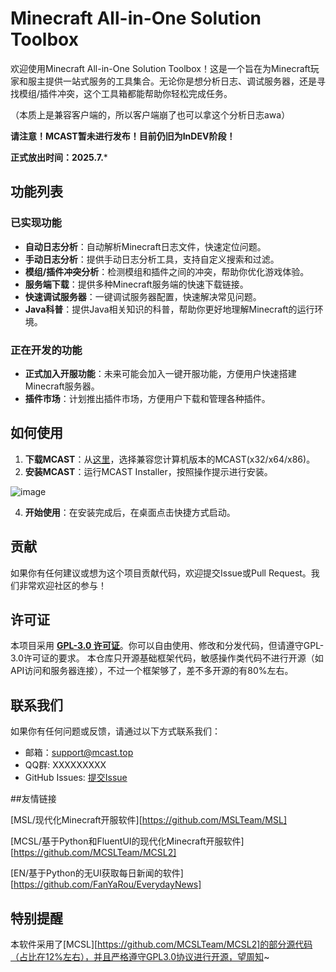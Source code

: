 # Minecraft All-in-One Solution Toolbox

欢迎使用Minecraft All-in-One Solution Toolbox！这是一个旨在为Minecraft玩家和服主提供一站式服务的工具集合。无论你是想分析日志、调试服务器，还是寻找模组/插件冲突，这个工具箱都能帮助你轻松完成任务。

（本质上是兼容客户端的，所以客户端崩了也可以拿这个分析日志awa）

**请注意！MCAST暂未进行发布！目前仍旧为InDEV阶段！**

**正式放出时间：2025.7.***

## 功能列表

### 已实现功能

- **自动日志分析**：自动解析Minecraft日志文件，快速定位问题。
- **手动日志分析**：提供手动日志分析工具，支持自定义搜索和过滤。
- **模组/插件冲突分析**：检测模组和插件之间的冲突，帮助你优化游戏体验。
- **服务端下载**：提供多种Minecraft服务端的快速下载链接。
- **快速调试服务器**：一键调试服务器配置，快速解决常见问题。
- **Java科普**：提供Java相关知识的科普，帮助你更好地理解Minecraft的运行环境。

### 正在开发的功能

- **正式加入开服功能**：未来可能会加入一键开服功能，方便用户快速搭建Minecraft服务器。
- **插件市场**：计划推出插件市场，方便用户下载和管理各种插件。

## 如何使用

1. **下载MCAST**：从[这里](https://github.com/IPlayForPlayer/MCAST/releases)，选择兼容您计算机版本的MCAST(x32/x64/x86)。
2. **安装MCAST**：运行MCAST Installer，按照操作提示进行安装。
   
![image](https://github.com/user-attachments/assets/a13674c9-477d-4c61-b06a-209b402edf1e)

4. **开始使用**：在安装完成后，在桌面点击快捷方式启动。

## 贡献

如果你有任何建议或想为这个项目贡献代码，欢迎提交Issue或Pull Request。我们非常欢迎社区的参与！

## 许可证

本项目采用 **[GPL-3.0 许可证](LICENSE)**。你可以自由使用、修改和分发代码，但请遵守GPL-3.0许可证的要求。
本仓库只开源基础框架代码，敏感操作类代码不进行开源（如API访问和服务器连接），不过一个框架够了，差不多开源的有80%左右。
## 联系我们

如果你有任何问题或反馈，请通过以下方式联系我们：

- 邮箱：support@mcast.top
- QQ群: XXXXXXXXX
- GitHub Issues: [提交Issue](https://github.com/IPlayForPlayer/MCAST/issues)

##友情链接

[MSL/现代化Minecraft开服软件][https://github.com/MSLTeam/MSL]

[MCSL/基于Python和FluentUI的现代化Minecraft开服软件][https://github.com/MCSLTeam/MCSL2]

[EN/基于Python的无UI获取每日新闻的软件][https://github.com/FanYaRou/EverydayNews]

## 特别提醒

本软件采用了[MCSL][https://github.com/MCSLTeam/MCSL2]的部分源代码（占比在12%左右），并且严格遵守GPL3.0协议进行开源，望周知~

